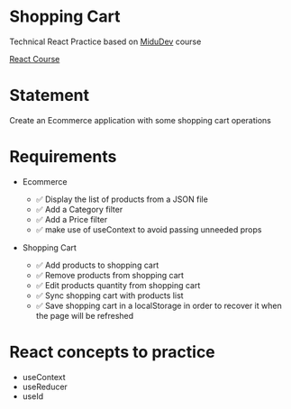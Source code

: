 # Shopping Cart

Technical React Practice based on [MiduDev](https://midu.dev) course

[React Course](https://www.youtube.com/playlist?list=PLUofhDIg_38q4D0xNWp7FEHOTcZhjWJ29)

# Statement

Create an Ecommerce application with some shopping cart operations

# Requirements

- Ecommerce
    - ✅ Display the list of products from a JSON file
    - ✅ Add a Category filter
    - ✅ Add a Price filter
    - ✅ make use of useContext to avoid passing unneeded props

- Shopping Cart
    - ✅ Add products to shopping cart
    - ✅ Remove products from shopping cart
    - ✅ Edit products quantity from shopping cart
    - ✅ Sync shopping cart with products list
    - ✅ Save shopping cart in a localStorage in order to recover it when the page will be refreshed
# React concepts to practice

- useContext
- useReducer
- useId
